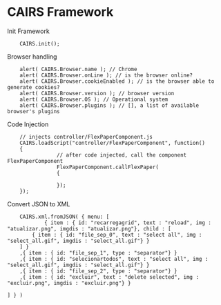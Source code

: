 CAIRS Framework
===============

Init Framework

        CAIRS.init();


Browser handling

        alert( CAIRS.Browser.name ); // Chrome
        alert( CAIRS.Browser.onLine ); // is the browser online?
        alert( CAIRS.Browser.cookieEnabled ); // is the browser able to generate cookies?
        alert( CAIRS.Browser.version ); // browser version
        alert( CAIRS.Browser.OS ); // Operational system
        alert( CAIRS.Browser.plugins ); // [], a list of available browser's plugins
        

Code Injection

        // injects controller/FlexPaperComponent.js
        CAIRS.loadScript("controller/FlexPaperComponent", function() 
        {
                    // after code injected, call the component FlexPaperComponent           
                    FlexPaperComponent.callFlexPaper(
                    {
                        
                    });   
        });


Convert JSON to XML

        CAIRS.xml.fromJSON( { menu: [
                { item : { id: "recarregagrid", text : "reload", img : "atualizar.png", imgdis : "atualizar.png"}, child : [
			{ item : { id: "file_sep_0", text : "select all", img : "select_all.gif", imgdis : "select_all.gif"} }
		] }
		,{ item : { id: "file_sep_1", type : "separator"} }
		,{ item : { id: "selecionartodos", text : "select all", img : "select_all.gif", imgdis : "select_all.gif"} }
		,{ item : { id: "file_sep_2", type : "separator"} }
		,{ item : { id: "excluir", text : "delete selected", img : "excluir.png", imgdis : "excluir.png"} }
		
	] } )
